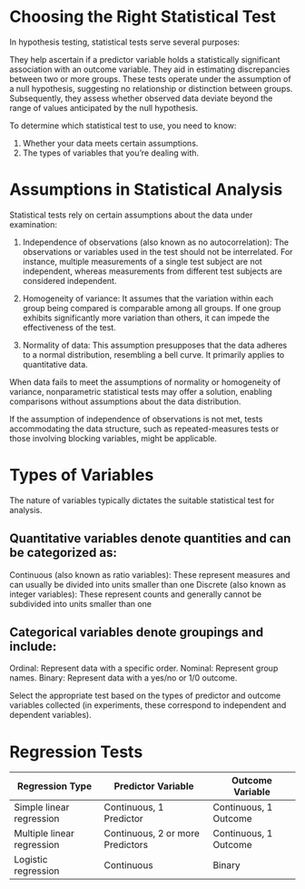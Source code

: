 # Choosing the Right Statistical Test

In hypothesis testing, statistical tests serve several purposes:

They help ascertain if a predictor variable holds a statistically significant association with an outcome variable.
They aid in estimating discrepancies between two or more groups.
These tests operate under the assumption of a null hypothesis, suggesting no relationship or distinction between groups. Subsequently, they assess whether observed data deviate beyond the range of values anticipated by the null hypothesis.

To determine which statistical test to use, you need to know:

1. Whether your data meets certain assumptions.
2. The types of variables that you’re dealing with.

# Assumptions in Statistical Analysis

Statistical tests rely on certain assumptions about the data under examination:

1. Independence of observations (also known as no autocorrelation): The observations or variables used in the test should not be interrelated. For instance, multiple measurements of a single test subject are not independent, whereas measurements from different test subjects are considered independent.

2. Homogeneity of variance: It assumes that the variation within each group being compared is comparable among all groups. If one group exhibits significantly more variation than others, it can impede the effectiveness of the test.

3. Normality of data: This assumption presupposes that the data adheres to a normal distribution, resembling a bell curve. It primarily applies to quantitative data.

When data fails to meet the assumptions of normality or homogeneity of variance, nonparametric statistical tests may offer a solution, enabling comparisons without assumptions about the data distribution.

If the assumption of independence of observations is not met, tests accommodating the data structure, such as repeated-measures tests or those involving blocking variables, might be applicable.

# Types of Variables

The nature of variables typically dictates the suitable statistical test for analysis.

## Quantitative variables denote quantities and can be categorized as:

Continuous (also known as ratio variables): These represent measures and can usually be divided into units smaller than one
Discrete (also known as integer variables): These represent counts and generally cannot be subdivided into units smaller than one

## Categorical variables denote groupings and include:

Ordinal: Represent data with a specific order.
Nominal: Represent group names.
Binary: Represent data with a yes/no or 1/0 outcome.

Select the appropriate test based on the types of predictor and outcome variables collected (in experiments, these correspond to independent and dependent variables). 


# Regression Tests

| Regression Type            | Predictor Variable              | Outcome Variable                     |
|----------------------------|---------------------------------|--------------------------------------|
|Simple linear regression    | Continuous, 1 Predictor         | Continuous, 1 Outcome                |
|Multiple linear regression  |Continuous, 2 or more Predictors | Continuous, 1 Outcome                |
|Logistic regression         | Continuous                      | Binary                               |

